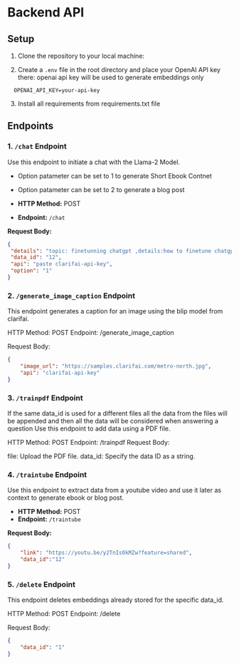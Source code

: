 # Backend API


## Setup

1. Clone the repository to your local machine:


2. Create a `.env` file in the root directory and place your OpenAI API key there:
   openai api key will be used to generate embeddings only
```
  OPENAI_API_KEY=your-api-key
```

3. Install all requirements from requirements.txt file


## Endpoints

### 1. `/chat` Endpoint

Use this endpoint to initiate a chat with the Llama-2 Model. 

- Option patameter can be set to 1 to generate Short Ebook Contnet
  
- Option patameter can be set to 2 to generate a blog post
  
- **HTTP Method:** POST
- **Endpoint:** `/chat`

**Request Body:**
```json
{
 "details": "topic: finetunning chatgpt ,details:how to finetune chatgpt",
 "data_id": "12",
 "api": "paste clarifai-api-key",
 "option": "1"
}
```


### 2. `/generate_image_caption` Endpoint
This endpoint generates a caption for an image using the blip model from clarifai.

HTTP Method: POST
Endpoint: /generate_image_caption

Request Body:
```json
{
    "image_url": "https://samples.clarifai.com/metro-north.jpg",
    "api": "clarifai-api-key"
}
```

### 3. `/trainpdf` Endpoint

If the same data_id is used for a different files all the data from the files will be appended and then all the data will be considered when answering a question
Use this endpoint to add data using a PDF file.

HTTP Method: POST
Endpoint: /trainpdf
Request Body:

file: Upload the PDF file.
data_id: Specify the data ID as a string.



### 4. `/traintube` Endpoint

Use this endpoint to extract data from a youtube video and use it later as context to generate ebook or blog post.

- **HTTP Method:** POST
- **Endpoint:** `/traintube`

**Request Body:**
```json
{
    "link": "https://youtu.be/y2TnIs0kMZw?feature=shared",
    "data_id":"12"
}

```


### 5. `/delete` Endpoint
This endpoint deletes embeddings already stored for the specific data_id.

HTTP Method: POST
Endpoint: /delete

Request Body:
```json
{
    "data_id": "1"
}
```
